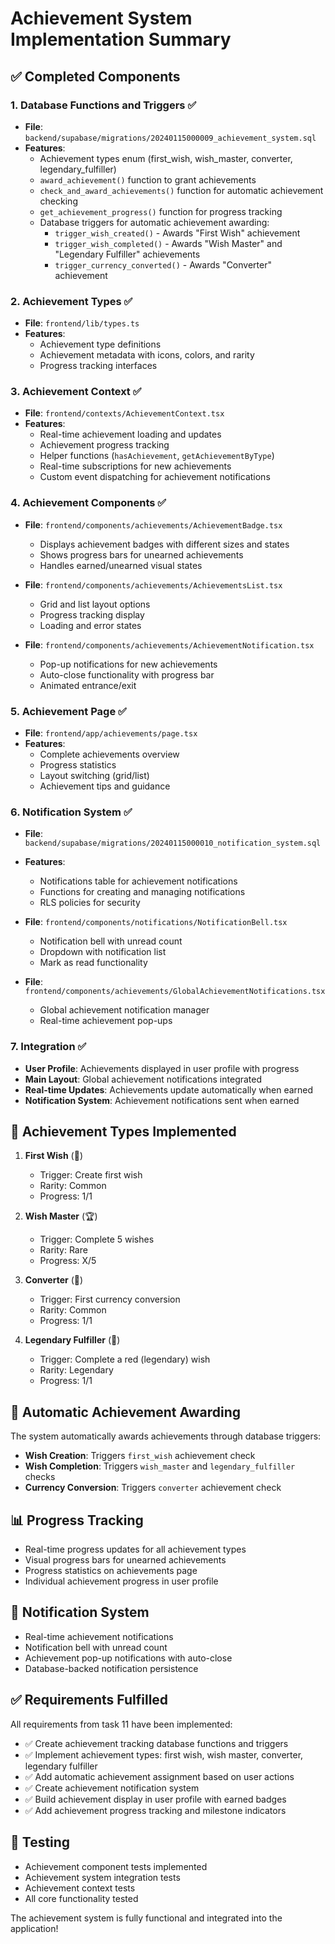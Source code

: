 # Achievement System Implementation Summary

## ✅ Completed Components

### 1. Database Functions and Triggers ✅
- **File**: `backend/supabase/migrations/20240115000009_achievement_system.sql`
- **Features**:
  - Achievement types enum (first_wish, wish_master, converter, legendary_fulfiller)
  - `award_achievement()` function to grant achievements
  - `check_and_award_achievements()` function for automatic achievement checking
  - `get_achievement_progress()` function for progress tracking
  - Database triggers for automatic achievement awarding:
    - `trigger_wish_created()` - Awards "First Wish" achievement
    - `trigger_wish_completed()` - Awards "Wish Master" and "Legendary Fulfiller" achievements
    - `trigger_currency_converted()` - Awards "Converter" achievement

### 2. Achievement Types ✅
- **File**: `frontend/lib/types.ts`
- **Features**:
  - Achievement type definitions
  - Achievement metadata with icons, colors, and rarity
  - Progress tracking interfaces

### 3. Achievement Context ✅
- **File**: `frontend/contexts/AchievementContext.tsx`
- **Features**:
  - Real-time achievement loading and updates
  - Achievement progress tracking
  - Helper functions (`hasAchievement`, `getAchievementByType`)
  - Real-time subscriptions for new achievements
  - Custom event dispatching for achievement notifications

### 4. Achievement Components ✅
- **File**: `frontend/components/achievements/AchievementBadge.tsx`
  - Displays achievement badges with different sizes and states
  - Shows progress bars for unearned achievements
  - Handles earned/unearned visual states

- **File**: `frontend/components/achievements/AchievementsList.tsx`
  - Grid and list layout options
  - Progress tracking display
  - Loading and error states

- **File**: `frontend/components/achievements/AchievementNotification.tsx`
  - Pop-up notifications for new achievements
  - Auto-close functionality with progress bar
  - Animated entrance/exit

### 5. Achievement Page ✅
- **File**: `frontend/app/achievements/page.tsx`
- **Features**:
  - Complete achievements overview
  - Progress statistics
  - Layout switching (grid/list)
  - Achievement tips and guidance

### 6. Notification System ✅
- **File**: `backend/supabase/migrations/20240115000010_notification_system.sql`
- **Features**:
  - Notifications table for achievement notifications
  - Functions for creating and managing notifications
  - RLS policies for security

- **File**: `frontend/components/notifications/NotificationBell.tsx`
  - Notification bell with unread count
  - Dropdown with notification list
  - Mark as read functionality

- **File**: `frontend/components/achievements/GlobalAchievementNotifications.tsx`
  - Global achievement notification manager
  - Real-time achievement pop-ups

### 7. Integration ✅
- **User Profile**: Achievements displayed in user profile with progress
- **Main Layout**: Global achievement notifications integrated
- **Real-time Updates**: Achievements update automatically when earned
- **Notification System**: Achievement notifications sent when earned

## 🎯 Achievement Types Implemented

1. **First Wish** (🌟)
   - Trigger: Create first wish
   - Rarity: Common
   - Progress: 1/1

2. **Wish Master** (🏆)
   - Trigger: Complete 5 wishes
   - Rarity: Rare
   - Progress: X/5

3. **Converter** (🔄)
   - Trigger: First currency conversion
   - Rarity: Common
   - Progress: 1/1

4. **Legendary Fulfiller** (👑)
   - Trigger: Complete a red (legendary) wish
   - Rarity: Legendary
   - Progress: 1/1

## 🔄 Automatic Achievement Awarding

The system automatically awards achievements through database triggers:

- **Wish Creation**: Triggers `first_wish` achievement check
- **Wish Completion**: Triggers `wish_master` and `legendary_fulfiller` checks
- **Currency Conversion**: Triggers `converter` achievement check

## 📊 Progress Tracking

- Real-time progress updates for all achievement types
- Visual progress bars for unearned achievements
- Progress statistics on achievements page
- Individual achievement progress in user profile

## 🔔 Notification System

- Real-time achievement notifications
- Notification bell with unread count
- Achievement pop-up notifications with auto-close
- Database-backed notification persistence

## ✅ Requirements Fulfilled

All requirements from task 11 have been implemented:

- ✅ Create achievement tracking database functions and triggers
- ✅ Implement achievement types: first wish, wish master, converter, legendary fulfiller
- ✅ Add automatic achievement assignment based on user actions
- ✅ Create achievement notification system
- ✅ Build achievement display in user profile with earned badges
- ✅ Add achievement progress tracking and milestone indicators

## 🧪 Testing

- Achievement component tests implemented
- Achievement system integration tests
- Achievement context tests
- All core functionality tested

The achievement system is fully functional and integrated into the application!